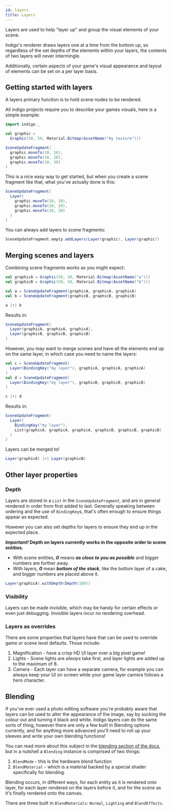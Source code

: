 ```yaml
---
id: layers
title: Layers
---
```


Layers are used to help "layer up" and group the visual elements of your scene.

Indigo's renderer draws layers one at a time from the bottom up, so regardless of the set depths of the elements within your layers, the contents of two layers will never intermingle.

Additionally, certain aspects of your game's visual appearance and layout of elements can be set on a per layer basis.

## Getting started with layers

A layers primary function is to hold scene nodes to be rendered.

All indigo projects require you to describe your games visuals, here is a simple example:

```scala
import indigo._

val graphic =
  Graphic(50, 50, Material.Bitmap(AssetName("my texture")))

SceneUpdateFragment(
  graphic.moveTo(10, 10),
  graphic.moveTo(10, 20),
  graphic.moveTo(10, 30)
)
```

This is a nice easy way to get started, but when you create a scene fragment like that, what you've actually done is this:

```scala
SceneUpdateFragment(
  Layer(
    graphic.moveTo(10, 10),
    graphic.moveTo(10, 20),
    graphic.moveTo(10, 30)
  )
)
```

You can always add layers to scene fragments:

```scala
SceneUpdateFragment.empty.addLayers(Layer(graphic), Layer(graphic))
```

## Merging scenes and layers

Combining scene fragments works as you might expect:

```scala
val graphicA = Graphic(50, 50, Material.Bitmap(AssetName("a")))
val graphicB = Graphic(50, 50, Material.Bitmap(AssetName("b")))

val a = SceneUpdateFragment(graphicA, graphicA, graphicA)
val b = SceneUpdateFragment(graphicB, graphicB, graphicB)

a |+| b
```

Results in:

```scala
SceneUpdateFragment(
  Layer(graphicA, graphicA, graphicA),
  Layer(graphicB, graphicB, graphicB)
)
```

However, you may want to merge scenes and have all the elements end up on the same layer, in which case you need to name the layers:

```scala
val c = SceneUpdateFragment(
  Layer(BindingKey("my layer"), graphicA, graphicA, graphicA)
)
val d = SceneUpdateFragment(
  Layer(BindingKey("my layer"), graphicB, graphicB, graphicB)
)

c |+| d
```

Results in:

```scala
SceneUpdateFragment(
  Layer(
    BindingKey("my layer"),
    List(graphicA, graphicA, graphicA, graphicB, graphicB, graphicB)
  )
)
```

Layers can be merged to!

```scala
Layer(graphicA) |+| Layer(graphicB)
```

## Other layer properties

### Depth

Layers are stored in a `List` in the `SceneUpdateFragment`, and are in general rendered in order from first added to last. Generally speaking between ordering and the use of `BindingKey`s, that's often enough to ensure things appear as expected.

However you can also set depths for layers to ensure they end up in the expected place.

**_Important!_ Depth on layers currently works in the opposite order to scene entities.**

- With scene entities, ***0*** means ***as close to you as possible*** and bigger numbers are further away.
- With layers, ***0*** mean ***bottom of the stack***, like the bottom layer of a cake, and bigger numbers are placed above it.

```scala
Layer(graphicA).withDepth(Depth(100))
```

### Visibility

Layers can be made invisible, which may be handy for certain effects or even just debugging. Invisible layers incur no rendering overhead.

### Layers as overrides

There are some properties that layers have that can be used to override game or scene level defaults. Those include:

1. Magnification - have a crisp HD UI layer over a big pixel game!
2. Lights - Scene lights are _always_ take first, and layer lights are added up to the maximum of 8.
3. Camera - Each layer can have a separate camera, for example you can always keep your UI on screen while your game layer camera follows a hero character.

## Blending

If you've ever used a photo editing software you're probably aware that layers can be used to alter the appearance of the image, say by sucking the colour out and turning it black and white. Indigo layers can do the same sorts of thing, however there are only a few built in Blending options currently, and for anything more advanced you'll need to roll up your sleeves and write your own blending functions!

You can read more about this subject in the [blending section of the docs](shaders/blending.md), but in a nutshell a `Blending` instance is comprised of two things:

1. `BlendMode` - this is the hardware blend function
2. `BlendMaterial` - which is a material backed by a special shader specifically for blending.

Blending occurs, in different ways, for each entity as it is rendered onto layer, for each layer rendered on the layers before it, and for the scene as it's finally rendered onto the canvas.

There are three built in `BlendMaterials`: `Normal`, `Lighting` and `BlendEffects`.
